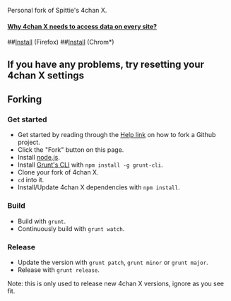 Personal fork of Spittie's 4chan X.

#### [Why 4chan X needs to access data on every site?](https://github.com/ccd0/4chan-x/wiki/Why-4chan-X-needs-to-access-data-from-every-website%3F)

##[Install](../../raw/master/builds/4chan-X.user.js) (Firefox)
##[Install](../../raw/master/builds/crx.crx) (Chrom*)
<!---
##[Install](http://a.pomf.se/tkhuwm.xpi) (Firefox Mobile)
-->

## If you have any problems, try resetting your 4chan X settings

## Forking

### Get started

- Get started by reading through the [Help link](https://help.github.com/) on how to fork a Github project.
- Click the "Fork" button on this page.
- Install [node.js](http://nodejs.org/).
- Install [Grunt's CLI](http://gruntjs.com/) with `npm install -g grunt-cli`.
- Clone your fork of 4chan X.
- `cd` into it.
- Install/Update 4chan X dependencies with `npm install`.

### Build

- Build with `grunt`.
- Continuously build with `grunt watch`.

### Release

- Update the version with `grunt patch`, `grunt minor` or `grunt major`.
- Release with `grunt release`.

Note: this is only used to release new 4chan X versions, ignore as you see fit.

